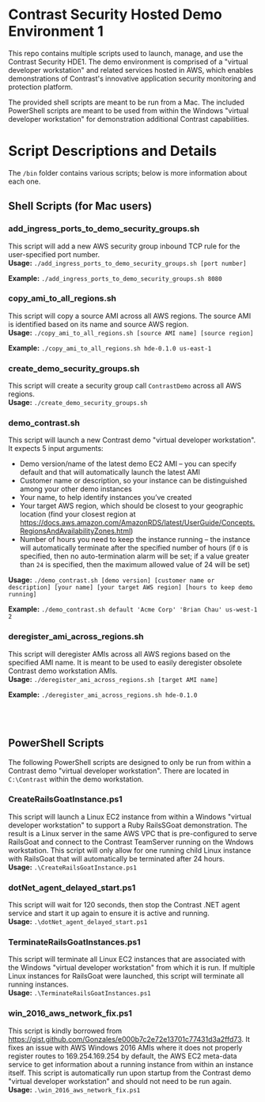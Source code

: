 # Contrast Security Hosted Demo Environment 1
This repo contains multiple scripts used to launch, manage, and use the Contrast Security HDE1.  The demo environment is comprised of a "virtual developer workstation" and related services hosted in AWS, which enables demonstrations of Contrast's innovative application security monitoring and protection platform.

The provided shell scripts are meant to  be run from a Mac.  The included PowerShell scripts are meant to be used from within the Windows "virtual developer workstation" for demonstration additional Contrast capabilities.

# Script Descriptions and Details
The `/bin` folder contains various scripts; below is more information about each one.

## Shell Scripts (for Mac users)
### add_ingress_ports_to_demo_security_groups.sh
This script will add a new AWS security group inbound TCP rule for the user-specified port number.<br/>
**Usage:** `./add_ingress_ports_to_demo_security_groups.sh [port number]`

**Example:**
`./add_ingress_ports_to_demo_security_groups.sh 8080`
<br/>

### copy_ami_to_all_regions.sh
This script will copy a source AMI across all AWS regions.  The source AMI is identified based on its name and source AWS region.<br/>
**Usage:** `./copy_ami_to_all_regions.sh [source AMI name] [source region]`

**Example:**
`./copy_ami_to_all_regions.sh hde-0.1.0 us-east-1`
<br/>

### create_demo_security_groups.sh
This script will create a security group call `ContrastDemo` across all AWS regions.<br/>
**Usage:** `./create_demo_security_groups.sh`

### demo_contrast.sh
This script will launch a new Contrast demo "virtual developer workstation".  It expects 5 input arguments:
* Demo version/name of the latest demo EC2 AMI – you can specify default and that will automatically launch the latest AMI
* Customer name or description, so your instance can be distinguished among your other demo instances
* Your name, to help identify instances you’ve created
* Your target AWS region, which should be closest to your geographic location (find your closest region at https://docs.aws.amazon.com/AmazonRDS/latest/UserGuide/Concepts.RegionsAndAvailabilityZones.html)
* Number of hours you need to keep the instance running – the instance will automatically terminate after the specified number of hours (if `0` is specified, then no auto-termination alarm will be set; if a value greater than `24` is specified, then the maximum allowed value of 24 will be set)

**Usage:** `./demo_contrast.sh [demo version] [customer name or description] [your name] [your target AWS region] [hours to keep demo running]`

**Example:**
`./demo_contrast.sh default 'Acme Corp' 'Brian Chau' us-west-1 2`
<br/>

### deregister_ami_across_regions.sh
This script will deregister AMIs across all AWS regions based on the specified AMI name.  It is meant to be used to easily deregister obsolete Contrast demo workstation AMIs.<br/>
**Usage:** `./deregister_ami_across_regions.sh [target AMI name]`

**Example:**
`./deregister_ami_across_regions.sh hde-0.1.0`
<br/>

<br/><br/>
## PowerShell Scripts
The following PowerShell scripts are designed to only be run from within a Contrast demo "virtual developer workstation".  There are located in `C:\Contrast` within the demo workstation.

### CreateRailsGoatInstance.ps1
This script will launch a Linux EC2 instance from within a Windows "virtual developer workstation" to support a Ruby RailsSGoat demonstration.  The result is a Linux server in the same AWS VPC that is pre-configured to serve RailsGoat and connect to the Contrast TeamServer running on the Wndows workstation.  This script will only allow for one running child Linux instance with RailsGoat that will automatically be terminated after 24 hours.<br/>
**Usage:** `.\CreateRailsGoatInstance.ps1`
<br/>

### dotNet_agent_delayed_start.ps1
This script will wait for 120 seconds, then stop the Contrast .NET agent service and start it up again to ensure it is active and running.<br/>
**Usage:** `.\dotNet_agent_delayed_start.ps1`
<br/>

### TerminateRailsGoatInstances.ps1
This script will terminate all Linux EC2 instances that are associated with the Windows "virtual developer workstation" from which it is run.  If multiple Linux instances for RailsGoat were launched, this script will terminate all running instances.<br/>
**Usage:** `.\TerminateRailsGoatInstances.ps1`
<br/>

### win_2016_aws_network_fix.ps1
This script is kindly borrowed from https://gist.github.com/Gonzales/e000b7c2e72e13701c77431d3a2ffd73.  It fixes an issue with AWS Windows 2016 AMIs where it does not properly register routes to 169.254.169.254 by default, the AWS EC2 meta-data service to get information about a running instance from within an instance itself.  This script is automatically run upon startup from the Contrast demo "virtual developer workstation" and should not need to be run again.<br/>
**Usage:** `.\win_2016_aws_network_fix.ps1`
